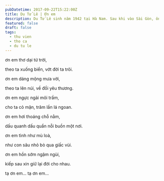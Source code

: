 ```yaml
---
pubDatetime: 2017-09-22T15:22:00Z
title: Du Tử Lê | Ơn em
description: Du Tử Lê sinh năm 1942 tại Hà Nam. Sau khi vào Sài Gòn, ông bắt đầu sáng tác nhiều tác phẩm dưới nhiều bút hiệu khác nhau. Bút hiệu Du Tử Lê được dùng lần đầu tiên vào năm 1958.
featured: false
draft: false
tags:
  - thu vien
  - tho ca
  - du tu le
---
```


ơn em thơ dại từ trời,

theo ta xuống biển, vớt đời ta trôi.

ơn em dáng mộng mưa vời,

theo ta lên núi, về đồi yêu thương.

ơn em ngực ngải môi trầm,

cho ta cỏ mặn, trăm lần lá ngoan.

ơn em hơi thoáng chỗ nằm,

dấu quanh dấu quẩn nỗi buồn một nơi.

ơn em tình như mù loà,

như con sâu nhỏ bò qua giấc vùi.

ơn em hồn sớm ngậm ngùi,

kiếp sau xin giữ lại đời cho nhau.

tạ ơn em… tạ ơn em…
